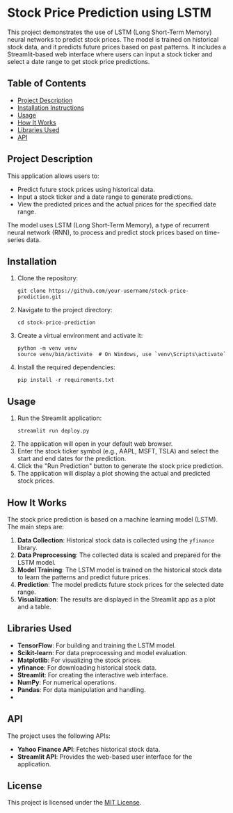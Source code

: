 # Stock Price Prediction using LSTM

This project demonstrates the use of LSTM (Long Short-Term Memory) neural networks to predict stock prices. The model is trained on historical stock data, and it predicts future prices based on past patterns. It includes a Streamlit-based web interface where users can input a stock ticker and select a date range to get stock price predictions.

## Table of Contents
- [Project Description](#project-description)
- [Installation Instructions](#installation-instructions)
- [Usage](#usage)
- [How It Works](#how-it-works)
- [Libraries Used](#libraries-used)
- [API](#API)


## Project Description

This application allows users to:
- Predict future stock prices using historical data.
- Input a stock ticker and a date range to generate predictions.
- View the predicted prices and the actual prices for the specified date range.

The model uses LSTM (Long Short-Term Memory), a type of recurrent neural network (RNN), to process and predict stock prices based on time-series data.

## Installation

1. Clone the repository:
   ```
   git clone https://github.com/your-username/stock-price-prediction.git
   ```
2. Navigate to the project directory:
   ```
   cd stock-price-prediction
   ```
3. Create a virtual environment and activate it:
   ```
   python -m venv venv
   source venv/bin/activate  # On Windows, use `venv\Scripts\activate`
   ```
4. Install the required dependencies:
   ```
   pip install -r requirements.txt
   ```

## Usage

1. Run the Streamlit application:
   ```
   streamlit run deploy.py
   ```
2. The application will open in your default web browser.
3. Enter the stock ticker symbol (e.g., AAPL, MSFT, TSLA) and select the start and end dates for the prediction.
4. Click the "Run Prediction" button to generate the stock price prediction.
5. The application will display a plot showing the actual and predicted stock prices.

## How It Works

The stock price prediction is based on a machine learning model (LSTM). The main steps are:

1. **Data Collection**: Historical stock data is collected using the `yfinance` library.
2. **Data Preprocessing**: The collected data is scaled and prepared for the LSTM model.
3. **Model Training**: The LSTM model is trained on the historical stock data to learn the patterns and predict future prices.
4. **Prediction**: The model predicts future stock prices for the selected date range.
5. **Visualization**: The results are displayed in the Streamlit app as a plot and a table.

## Libraries Used

- **TensorFlow**: For building and training the LSTM model.
- **Scikit-learn**: For data preprocessing and model evaluation.
- **Matplotlib**: For visualizing the stock prices.
- **yfinance**: For downloading historical stock data.
- **Streamlit**: For creating the interactive web interface.
- **NumPy**: For numerical operations.
- **Pandas**: For data manipulation and handling.
- 
## API

The project uses the following APIs:

- **Yahoo Finance API**: Fetches historical stock data.
- **Streamlit API**: Provides the web-based user interface for the application.


## License

This project is licensed under the [MIT License](LICENSE).

